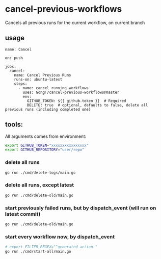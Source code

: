 # cancel-previous-workflows
Cancels all previous runs for the current workflow, on current branch

## usage
```
name: Cancel

on: push

jobs:
  cancel:
    name: Cancel Previous Runs
    runs-on: ubuntu-latest
    steps:
      - name: cancel running workflows
        uses: GongT/cancel-previous-workflows@master
        env:
          GITHUB_TOKEN: ${{ github.token }}  # Required
		  DELETE: true  # optional, defaults to false, delete all previous runs (including completed one)
```

## tools:

All arguments comes from environment:
```bash
export GITHUB_TOKEN="xxxxxxxxxxxxxxxx"
export GITHUB_REPOSITORY="user/repo"
```

### delete all runs
```bash
go run ./cmd/delete-logs/main.go
```

### delete all runs, except latest
```bash
go run ./cmd/delete-old/main.go
```


### start previously failed runs, but by dispatch_event (will run on latest commit)
```bash
go run ./cmd/delete-old/main.go
```

### start every workflow now, by dispatch_event
```bash
# export FILTER_REGEX="^generated-action-"
go run ./cmd/start-all/main.go
```
